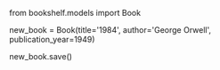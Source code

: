 
from bookshelf.models import Book

new_book = Book(title='1984', author='George Orwell', publication_year=1949)

new_book.save()
